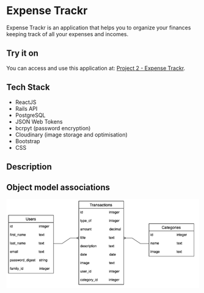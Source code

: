 # Expense Trackr
Expense Trackr is an application that helps you to organize your finances keeping track of all your expenses and incomes.

## Try it on
You can access and use this application at: [Project 2 - Expense Trackr](https://expense-trackr0.netlify.app).

## Tech Stack
* ReactJS
* Rails API
* PostgreSQL
* JSON Web Tokens
* bcrpyt (password encryption)
* Cloudinary (image storage and optimisation)
* Bootstrap
* CSS

## Description


## Object model associations
![association](/public/images/associations.png)



